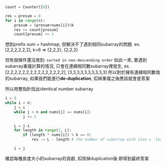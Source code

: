 ```py
count = Counter([0])

res = presum = 0
for i in range(n):
    presum = (presum+nums[i])%k
    res += count[presum]
    count[presum] += 1
```

想到prefix sum + hashmap, 但解決不了遇到相同subarray的問題.
ex. [2,2,2,2,2,2], k=6 => {2,2,2}, {2,2,2}

但有個條件還沒用到: `sorted in non-descending order`
如此一來, 要遇到subarray重複計算的情況, 只會在連續相同數subarray裡發生, ex. [2,2,2,2,2,2,2,2,2,2,2,2,2,2,2], [3,3,3,3,3,3,3,3,3,3]
所以對於擁有連續相同數值的subarray, 如果我們能進行**de-duplication**, 扣掉重複之後應該就會是答案

所以用雙指針找出identical number subarray
```py
i = 0
while i < n:
    j = i
    while j < n and nums[j] == nums[i]:
        j += 1
    
    L = j-i
    for length in range(1, L):
        if (length * nums[i]) % k == 0:
            res -= L - length # the number of subarray with size = `length`

    i = j
```

確認每種長度大小的subarray的貢獻, 扣除掉duplication後
即得到最終答案